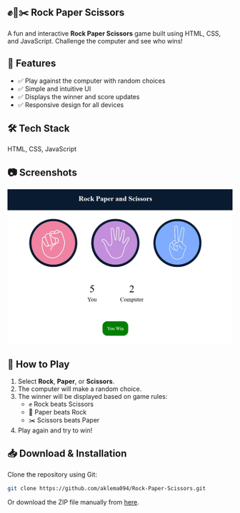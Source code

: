 ## ✊📄✂️ Rock Paper Scissors  

A fun and interactive **Rock Paper Scissors** game built using HTML, CSS, and JavaScript. Challenge the computer and see who wins!  

## 🚀 Features  
- ✅ Play against the computer with random choices  
- ✅ Simple and intuitive UI  
- ✅ Displays the winner and score updates  
- ✅ Responsive design for all devices  

## 🛠 Tech Stack  
HTML, CSS, JavaScript  

## 📷 Screenshots  
![Rock Paper Scissors Screenshot](images/game.jpg)  

## 📌 How to Play  
1. Select **Rock**, **Paper**, or **Scissors**.  
2. The computer will make a random choice.  
3. The winner will be displayed based on game rules:  
   - ✊ Rock beats Scissors  
   - 📄 Paper beats Rock  
   - ✂️ Scissors beats Paper  
4. Play again and try to win!  

## 📥 Download & Installation  
Clone the repository using Git:  
```bash
git clone https://github.com/aklema094/Rock-Paper-Scissors.git
```  
Or download the ZIP file manually from [here](https://github.com/aklema094/Rock-Paper-Scissors/archive/refs/heads/main.zip).  
